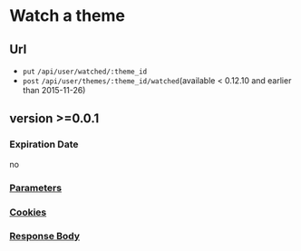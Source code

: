 # Watch a theme

## Url

+ `put` `/api/user/watched/:theme_id`
+ `post` `/api/user/themes/:theme_id/watched`(available < 0.12.10 and earlier than 2015-11-26)

## version >=0.0.1

### Expiration Date

no

### [Parameters](./Parameters.html)

### [Cookies](./Cookies.html)

### [Response Body](./Response.html)
